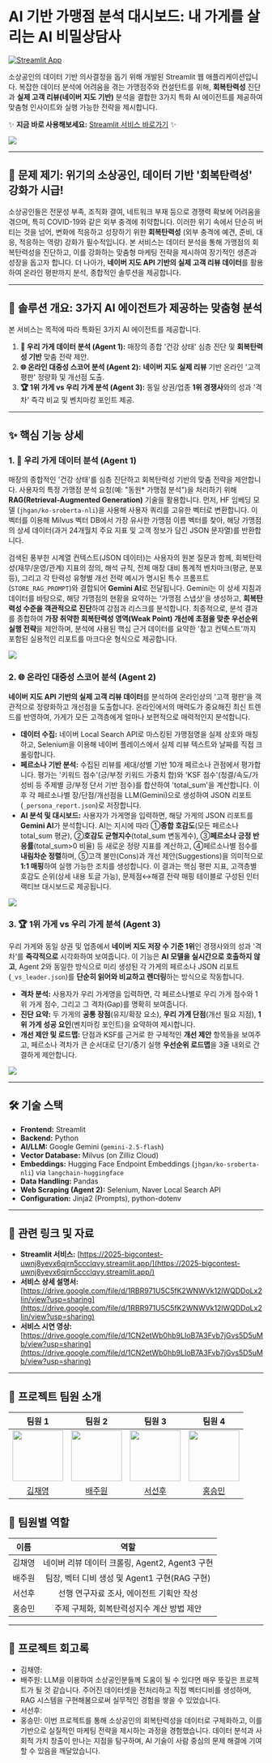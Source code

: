 # AI 기반 가맹점 분석 대시보드: 내 가게를 살리는 AI 비밀상담사

[![Streamlit App](https://static.streamlit.io/badges/streamlit_badge_black_white.svg)](https://2025-bigcontest-uwnj8yevx6qjrn5ccclqvy.streamlit.app/)

소상공인의 데이터 기반 의사결정을 돕기 위해 개발된 Streamlit 웹 애플리케이션입니다. 복잡한 데이터 분석에 어려움을 겪는 가맹점주와 컨설턴트를 위해, **회복탄력성** 진단과 **실제 고객 리뷰(네이버 지도 기반)** 분석을 결합한 3가지 특화 AI 에이전트를 제공하여 맞춤형 인사이트와 실행 가능한 전략을 제시합니다.

✨ **지금 바로 사용해보세요:** [Streamlit 서비스 바로가기](https://2025-bigcontest-uwnj8yevx6qjrn5ccclqvy.streamlit.app/) ✨

<img src="agent/assets/스크린샷 2025-10-24 115100.png">

---

## 🎯 문제 제기: 위기의 소상공인, 데이터 기반 '회복탄력성' 강화가 시급!

소상공인들은 전문성 부족, 조직화 결여, 네트워크 부재 등으로 경쟁력 확보에 어려움을 겪으며, 특히 COVID-19와 같은 외부 충격에 취약합니다. 이러한 위기 속에서 단순히 버티는 것을 넘어, 변화에 적응하고 성장하기 위한 **회복탄력성** (외부 충격에 예견, 준비, 대응, 적응하는 역량) 강화가 필수적입니다. 본 서비스는 데이터 분석을 통해 가맹점의 회복탄력성을 진단하고, 이를 강화하는 맞춤형 마케팅 전략을 제시하여 장기적인 생존과 성장을 돕고자 합니다. 더 나아가, **네이버 지도 API 기반의 실제 고객 리뷰 데이터**를 활용하여 온라인 평판까지 분석, 종합적인 솔루션을 제공합니다.

---

## 🚀 솔루션 개요: 3가지 AI 에이전트가 제공하는 맞춤형 분석

본 서비스는 목적에 따라 특화된 3가지 AI 에이전트를 제공합니다.

1.  **🔎 우리 가게 데이터 분석 (Agent 1):** 매장의 종합 '건강 상태' 심층 진단 및 **회복탄력성 기반** 맞춤 전략 제안.
2.  **🌐 온라인 대중성 스코어 분석 (Agent 2):** **네이버 지도 실제 리뷰** 기반 온라인 '고객 평판' 정량화 및 개선점 도출.
3.  **🏆 1위 가게 vs 우리 가게 분석 (Agent 3):** 동일 상권/업종 **1위 경쟁사**와의 성과 '격차' 즉각 비교 및 벤치마킹 포인트 제공.

---

## ✨ 핵심 기능 상세

### 1. 🔎 우리 가게 데이터 분석 (Agent 1)

매장의 종합적인 '건강 상태'를 심층 진단하고 회복탄력성 기반의 맞춤 전략을 제안합니다. 사용자의 특정 가맹점 분석 요청(예: "동원\* 가맹점 분석")을 처리하기 위해 **RAG(Retrieval-Augmented Generation)** 기술을 활용합니다. 먼저, HF 임베딩 모델 (`jhgan/ko-sroberta-nli`)을 사용해 사용자 쿼리를 고유한 벡터로 변환합니다. 이 벡터를 이용해 Milvus 벡터 DB에서 가장 유사한 가맹점 이름 벡터를 찾아, 해당 가맹점의 상세 데이터(과거 24개월치 주요 지표 및 고객 정보가 담긴 JSON 문자열)를 반환합니다.

검색된 풍부한 시계열 컨텍스트(JSON 데이터)는 사용자의 원본 질문과 함께, 회복탄력성(재무/운영/관계) 지표의 정의, 해석 규칙, 전체 매장 대비 통계적 벤치마크(평균, 분포 등), 그리고 각 탄력성 유형별 개선 전략 예시가 명시된 특수 프롬프트(`STORE_RAG_PROMPT`)와 결합되어 **Gemini AI**로 전달됩니다. Gemini는 이 상세 지침과 데이터를 바탕으로, 해당 가맹점의 현황을 요약하는 '가맹점 스냅샷'을 생성하고, **회복탄력성 수준을 객관적으로 진단**하여 강점과 리스크를 분석합니다. 최종적으로, 분석 결과를 종합하여 **가장 취약한 회복탄력성 영역(Weak Point) 개선에 초점을 맞춘 우선순위 실행 전략**을 제안하며, 분석에 사용된 핵심 근거 데이터를 요약한 '참고 컨텍스트'까지 포함된 실용적인 리포트를 마크다운 형식으로 제공합니다.

<img src="agent/assets/스크린샷 2025-10-22 211457.png">

### 2. 🌐 온라인 대중성 스코어 분석 (Agent 2)

**네이버 지도 API 기반의 실제 고객 리뷰 데이터**를 분석하여 온라인상의 '고객 평판'을 객관적으로 정량화하고 개선점을 도출합니다. 온라인에서의 매력도가 중요해진 최신 트렌드를 반영하여, 가게가 모든 고객층에게 얼마나 보편적으로 매력적인지 분석합니다.

* **데이터 수집:** 네이버 Local Search API로 마스킹된 가맹점명을 실제 상호와 매칭하고, Selenium을 이용해 네이버 플레이스에서 실제 리뷰 텍스트와 날짜를 직접 크롤링합니다.
* **페르소나 기반 분석:** 수집된 리뷰를 세대/성별 기반 10개 페르소나 관점에서 평가합니다. 평가는 '키워드 점수'(긍/부정 키워드 가중치 합)와 'KSF 점수'(청결/속도/가성비 등 주제별 긍/부정 단서 기반 점수)를 합산하여 'total\_sum'을 계산합니다. 이후 각 페르소나별 장/단점/개선점을 LLM(Gemini)으로 생성하여 JSON 리포트(`_persona_report.json`)로 저장합니다.
* **AI 분석 및 대시보드:** 사용자가 가게명을 입력하면, 해당 가게의 JSON 리포트를 **Gemini AI**가 분석합니다. AI는 지시에 따라 ①**종합 호감도**(모든 페르소나 total\_sum 평균), ②**호감도 균형지수**(total\_sum 변동계수), ③**페르소나 긍정 반응률**(total\_sum>0 비율) 등 새로운 정량 지표를 계산하고, ④페르소나별 점수를 **내림차순 정렬**하며, ⑤고객 불만(Cons)과 개선 제안(Suggestions)을 의미적으로 **1:1 매핑**하여 실행 가능한 조치를 생성합니다. 이 결과는 핵심 평판 지표, 고객층별 호감도 순위(상세 내용 토글 가능), 문제점↔해결 전략 매핑 테이블로 구성된 인터랙티브 대시보드로 제공됩니다.

<img src="agent/assets/스크린샷 2025-10-22 213813.png">

### 3. 🏆 1위 가게 vs 우리 가게 분석 (Agent 3)

우리 가게와 동일 상권 및 업종에서 **네이버 지도 저장 수 기준 1위**인 경쟁사와의 성과 '격차'를 **즉각적으로** 시각화하여 보여줍니다. 이 기능은 **AI 모델을 실시간으로 호출하지 않고**, Agent 2와 동일한 방식으로 미리 생성된 각 가게의 페르소나 JSON 리포트(`_vs_leader.json`)를 **단순히 읽어와 비교하고 렌더링**하는 방식으로 작동합니다.

* **격차 분석:** 사용자가 우리 가게명을 입력하면, 각 페르소나별로 우리 가게 점수와 1위 가게 점수, 그리고 그 격차(Gap)를 명확히 보여줍니다.
* **진단 요약:** 두 가게의 **공통 장점**(유지/확장 요소), **우리 가게 단점**(개선 필요 지점), **1위 가게 성공 요인**(벤치마킹 포인트)을 요약하여 제시합니다.
* **개선 제안 및 로드맵:** 단점과 KSF를 근거로 한 구체적인 **개선 제안** 항목들을 보여주고, 페르소나 격차가 큰 순서대로 단기/중기 실행 **우선순위 로드맵**을 3줄 내외로 간결하게 제안합니다.

<img src="agent/assets/스크린샷 2025-10-22 214648.png">

---

## 🛠️ 기술 스택

* **Frontend:** Streamlit
* **Backend:** Python
* **AI/LLM:** Google Gemini (`gemini-2.5-flash`)
* **Vector Database:** Milvus (on Zilliz Cloud)
* **Embeddings:** Hugging Face Endpoint Embeddings (`jhgan/ko-sroberta-nli`) via `langchain-huggingface`
* **Data Handling:** Pandas
* **Web Scraping (Agent 2):** Selenium, Naver Local Search API
* **Configuration:** Jinja2 (Prompts), python-dotenv

---

## 🔗 관련 링크 및 자료

* **Streamlit 서비스:** [https://2025-bigcontest-uwnj8yevx6qjrn5ccclqvy.streamlit.app/](https://2025-bigcontest-uwnj8yevx6qjrn5ccclqvy.streamlit.app/) 
* **서비스 상세 설명서:** [https://drive.google.com/file/d/1RBR971U5C5fK2WNWVk12lWQDDoLx2Iin/view?usp=sharing](https://drive.google.com/file/d/1RBR971U5C5fK2WNWVk12lWQDDoLx2Iin/view?usp=sharing)
* **서비스 시연 영상:** [https://drive.google.com/file/d/1CN2etWb0hb9LIoB7A3Fvb7jGvs5D5uMb/view?usp=sharing](https://drive.google.com/file/d/1CN2etWb0hb9LIoB7A3Fvb7jGvs5D5uMb/view?usp=sharing)

---
## 👥 프로젝트 팀원 소개
|**팀원 1**|**팀원 2**|**팀원 3**|**팀원 4**|
|:----------:|:----------:|:----------:|:----------:|
|<img src="" width = 100 height = 100>|<img src = "agent/assets/1Asnf5J__400x400.jpg" width = 100 height = 100>|<img src = "" width = 100 height = 100>|<img src = "agent/assets/KakaoTalk_20251024_180108077.jpg" width = 100 height = 100>|    
|[김채영]("")|[배주원](https://github.com/baejuwon-30)|[서선후](https://www.notion.so/Portfolio-29615f8c2c578096ae62f14214ac3e52?source=copy_link)|[홍승민](https://www.notion.so/296128325356807fac67d0d196f601f1?source=copy_link)|

## 🔎 팀원별 역할
|**이름**|**역할**|
|:-----:|:----------:|
|김채영|네이버 리뷰 데이터 크롤링, Agent2, Agent3 구현|
|배주원|팀장, 벡터 디비 생성 및 Agent1 구현(RAG 구현)|
|서선후|선행 연구자료 조사, 에이전트 기획안 작성|
|홍승민|주제 구체화, 회복탄력성지수 계산 방법 제안|

---

## 🧭 프로젝트 회고록
- 김채영:
- 배주원: LLM을 이용하여 소상공인분들께 도움이 될 수 있다면 매우 뜻깊은 프로젝트가 될 것 같습니다. 주어진 데이터셋을 전처리하고 직접 벡터디비를 생성하며, RAG 시스템을 구현해봄으로써 실무적인 경험을 쌓을 수 있었습니다.
- 서선후:
- 홍승민: 이번 프로젝트를 통해 소상공인의 회복탄력성을 데이터로 구체화하고, 이를 기반으로 실질적인 마케팅 전략을 제시하는 과정을 경험했습니다. 데이터 분석과 사회적 가치 창출이 만나는 지점을 탐구하며, AI 기술이 사람 중심의 문제 해결에 기여할 수 있음을 깨달았습니다.

